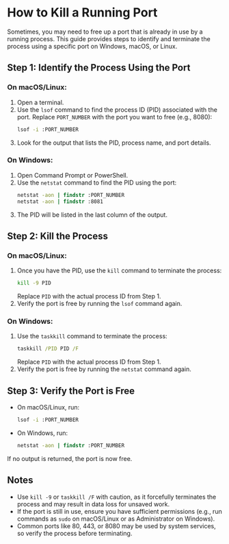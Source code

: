 # How to Kill a Running Port

Sometimes, you may need to free up a port that is already in use by a running process. This guide provides steps to identify and terminate the process using a specific port on Windows, macOS, or Linux.

## Step 1: Identify the Process Using the Port

### On macOS/Linux:
1. Open a terminal.
2. Use the `lsof` command to find the process ID (PID) associated with the port. Replace `PORT_NUMBER` with the port you want to free (e.g., 8080):
   ```bash
   lsof -i :PORT_NUMBER
   ```
3. Look for the output that lists the PID, process name, and port details.

### On Windows:
1. Open Command Prompt or PowerShell.
2. Use the `netstat` command to find the PID using the port:
   ```cmd
   netstat -aon | findstr :PORT_NUMBER
   netstat -aon | findstr :8081
   ```
3. The PID will be listed in the last column of the output.

## Step 2: Kill the Process

### On macOS/Linux:
1. Once you have the PID, use the `kill` command to terminate the process:
   ```bash
   kill -9 PID
   ```
   Replace `PID` with the actual process ID from Step 1.
2. Verify the port is free by running the `lsof` command again.

### On Windows:
1. Use the `taskkill` command to terminate the process:
   ```cmd
   taskkill /PID PID /F
   ```
   Replace `PID` with the actual process ID from Step 1.
2. Verify the port is free by running the `netstat` command again.

## Step 3: Verify the Port is Free
- On macOS/Linux, run:
  ```bash
  lsof -i :PORT_NUMBER
  ```
- On Windows, run:
  ```cmd
  netstat -aon | findstr :PORT_NUMBER
  ```
If no output is returned, the port is now free.

## Notes
- Use `kill -9` or `taskkill /F` with caution, as it forcefully terminates the process and may result in data loss for unsaved work.
- If the port is still in use, ensure you have sufficient permissions (e.g., run commands as `sudo` on macOS/Linux or as Administrator on Windows).
- Common ports like 80, 443, or 8080 may be used by system services, so verify the process before terminating.